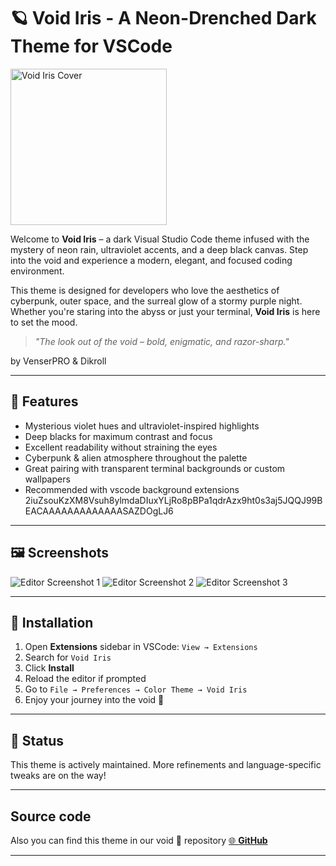 # 🪐 Void Iris - A Neon-Drenched Dark Theme for VSCode

<img src="https://github.com/user-attachments/assets/05274799-0c66-431f-86eb-e616a2688ecc" alt="Void Iris Cover" width="250"/>

Welcome to **Void Iris** – a dark Visual Studio Code theme infused with the mystery of neon rain, ultraviolet accents, and a deep black canvas. Step into the void and experience a modern, elegant, and focused coding environment.

This theme is designed for developers who love the aesthetics of cyberpunk, outer space, and the surreal glow of a stormy purple night. Whether you're staring into the abyss or just your terminal, **Void Iris** is here to set the mood.

> _"The look out of the void – bold, enigmatic, and razor-sharp."_

by VenserPRO & Dikroll

---

## 🎨 Features

- Mysterious violet hues and ultraviolet-inspired highlights
- Deep blacks for maximum contrast and focus
- Excellent readability without straining the eyes
- Cyberpunk & alien atmosphere throughout the palette
- Great pairing with transparent terminal backgrounds or custom wallpapers
- Recommended with vscode background extensions
  2iuZsouKzXM8Vsuh8ylmdaDIuxYLjRo8pBPa1qdrAzx9ht0s3aj5JQQJ99BEACAAAAAAAAAAAAASAZDOgLJ6

---

## 🖼 Screenshots

![Editor Screenshot 1](https://github.com/user-attachments/assets/a72b0809-05aa-4550-9e24-25ad4e43c6dd)
![Editor Screenshot 2](https://github.com/user-attachments/assets/5f67f197-c89b-49fd-beb6-a06a36a786fd)
![Editor Screenshot 3](https://github.com/user-attachments/assets/8a27b88a-9779-4603-8a84-492011157f0b)

---

## 🚀 Installation

1. Open **Extensions** sidebar in VSCode: `View → Extensions`
2. Search for `Void Iris`
3. Click **Install**
4. Reload the editor if prompted
5. Go to `File → Preferences → Color Theme → Void Iris`
6. Enjoy your journey into the void 🌌

---

## 🧪 Status

This theme is actively maintained. More refinements and language-specific tweaks are on the way!

---

## Source code

Also you can find this theme in our void 🌌 repository [🌐 **GitHub**](https://marketplace.visualstudio.com/items?itemName=VenserPRO.void-iris)

---

